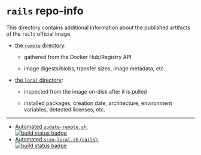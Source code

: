 # `rails` repo-info

This directory contains additional information about the published artifacts of the `rails` official image.

-	[the `remote` directory](remote/):

	-	gathered from the Docker Hub/Registry API

	-	image digests/blobs, transfer sizes, image metadata, etc.

-	[the `local` directory](local/):

	-	inspected from the image on-disk after it is pulled

	-	installed packages, creation date, architecture, environment variables, detected licenses, etc.

---

-	[Automated `update-remote.sh`:  
	![build status badge](https://doi-janky.infosiftr.net/job/repo-info/job/remote/badge/icon)](https://doi-janky.infosiftr.net/job/repo-info/job/remote/)
-	[Automated `scan-local.sh` (`rails`):  
	![build status badge](https://doi-janky.infosiftr.net/job/repo-info/job/local/job/rails/badge/icon)](https://doi-janky.infosiftr.net/job/repo-info/job/local/job/rails)

